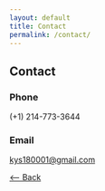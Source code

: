 ```yaml
---
layout: default
title: Contact
permalink: /contact/
---
```


## Contact
### Phone
(+1) 214-773-3644
### Email
kys180001@gmail.com


[<-- Back](https://kshi4234.github.io/CS4395-HLT/)
